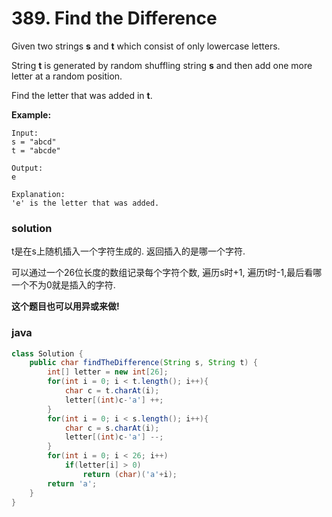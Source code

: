 #  389. Find the Difference

Given two strings **s** and **t** which consist of only lowercase letters.

String **t** is generated by random shuffling string **s** and then add one more letter at a random position.

Find the letter that was added in **t**.

**Example:**

```
Input:
s = "abcd"
t = "abcde"

Output:
e

Explanation:
'e' is the letter that was added.
```

### solution

t是在s上随机插入一个字符生成的. 返回插入的是哪一个字符.

可以通过一个26位长度的数组记录每个字符个数, 遍历s时+1, 遍历t时-1,最后看哪一个不为0就是插入的字符.

**这个题目也可以用异或来做!**

### java

```java
class Solution {
    public char findTheDifference(String s, String t) {
        int[] letter = new int[26];
        for(int i = 0; i < t.length(); i++){
            char c = t.charAt(i);
            letter[(int)c-'a'] ++;
        }
        for(int i = 0; i < s.length(); i++){
            char c = s.charAt(i);
            letter[(int)c-'a'] --;
        }
        for(int i = 0; i < 26; i++)
            if(letter[i] > 0)
                return (char)('a'+i);
        return 'a';
    }
}
```

